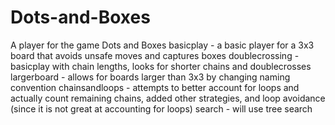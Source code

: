 # Dots-and-Boxes
A player for the game Dots and Boxes
basicplay - a basic player for a 3x3 board that avoids unsafe moves and captures boxes
doublecrossing - basicplay with chain lengths, looks for shorter chains and doublecrosses
largerboard - allows for boards larger than 3x3 by changing naming convention
chainsandloops - attempts to better account for loops and actually count remaining chains, added other strategies, and loop avoidance (since it is not great at accounting for loops)
search - will use tree search